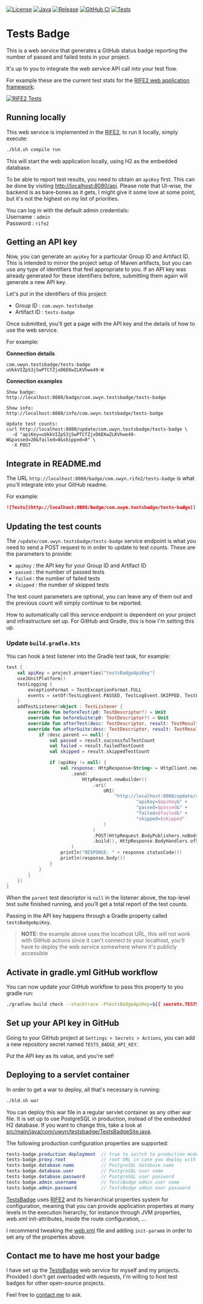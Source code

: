 [![License](https://img.shields.io/badge/license-Apache%20License%202.0-blue.svg)](https://opensource.org/licenses/Apache-2.0)
[![Java](https://img.shields.io/badge/java-17%2B-blue)](https://www.oracle.com/java/technologies/javase/jdk17-archive-downloads.html)
[![Release](https://img.shields.io/github/release/rife2/tests-badge.svg)](https://github.com/rife2/tests-badge/releases/latest)
[![GitHub CI](https://github.com/rife2/tests-badge/actions/workflows/bld.yml/badge.svg)](https://github.com/rife2/tests-badge/actions/workflows/bld.yml)
[![Tests](https://rife2.com/tests-badge/badge/com.uwyn/tests-badge)](https://github.com/rife2/tests-badge/actions/workflows/bld.yml)

# Tests Badge

This is a web service that generates a GitHub status badge reporting the number
of passed and failed tests in your project.

It's up to you to integrate the web service API call into your test flow.

For example these are the current test stats for the [RIFE2 web application framework](https://rife2.com):  

[![RIFE2 Tests](https://rife2.com/tests-badge/badge/com.uwyn.rife2/rife2)](https://github.com/rife2/rife2/actions/workflows/gradle.yml)


## Running locally

This web service is implemented in the [RIFE2](https://rife2.com), to run it
locally, simply execute:

```bash
./bld.sh compile run
```

This will start the web application locally, using H2 as the embedded database.

To be able to report test results, you need to obtain an `apiKey` first. This
can be done by visiting [http://localhost:8080/api](http://localhost:8080/api).
Please note that UI-wise, the backend is as bare-bones as it gets, I might give
it some love at some point, but it's not the highest on my list of priorities.

You can log in with the default admin credentials:  
Username : `admin`  
Password : `rife2`  

## Getting an API key

Now, you can generate an `apiKey` for a particular Group ID and Artifact ID.
This is intended to mirror the project setup of Maven artifacts, but you can
use any type of identifiers that feel appropriate to you. If an API key was
already generated for these identifiers before, submitting them again will
generate a new API key.

Let's put in the identifiers of this project: 
* Group ID : `com.uwyn.testsbadge`
* Artifact ID : `tests-badge`

Once submitted, you'll get a page with the API key and the details of how to use
the web service.

For example:

**Connection details**
```
com.uwyn.testsbadge/tests-badge
uUkkVIZpS3jSwPTCfZjxD6EKwZLKVhwe49-W
```

**Connection examples**
```
Show badge:
http://localhost:8080/badge/com.uwyn.testsbadge/tests-badge

Show info:
http://localhost:8080/info/com.uwyn.testsbadge/tests-badge

Update test counts:
curl http://localhost:8080/update/com.uwyn.testsbadge/tests-badge \
  -d "apiKey=uUkkVIZpS3jSwPTCfZjxD6EKwZLKVhwe49-W&passed=20&failed=0&skipped=0" \
  -X POST
```

## Integrate in README.md

The URL `http://localhost:8080/badge/com.uwyn.rife2/tests-badge` is what you'll
integrate into your GitHub readme.

For example:

```markdown
![Tests](http://localhost:8080/badge/com.uwyn.testsbadge/tests-badge)](https://github.com/rife2/tests-badge)
```

## Updating the test counts

The `/update/com.uwyn.testsbadge/tests-badge` service endpoint is what you need to
send a POST request to in order to update to test counts. These are the
parameters to provide:
* `apiKey` : the API key for your Group ID and Artifact ID
* `passed` : the number of passed tests
* `failed` : the number of failed tests
* `skipped` : the number of skipped tests

The test count parameters are optional, you can leave any of them out and the
previous count will simply continue to be reported.

How to automatically call this service endpoint is dependent on your project and
infrastructure set up. For GitHub and Gradle, this is how I'm setting this up.

### Update `build.gradle.kts`

You can hook a test listener into the Gradle test task, for example:

```kotlin
test {
    val apiKey = project.properties["testsBadgeApiKey"]
    useJUnitPlatform()
    testLogging {
        exceptionFormat = TestExceptionFormat.FULL
        events = setOf(TestLogEvent.PASSED, TestLogEvent.SKIPPED, TestLogEvent.FAILED)
    }
    addTestListener(object : TestListener {
        override fun beforeTest(p0: TestDescriptor?) = Unit
        override fun beforeSuite(p0: TestDescriptor?) = Unit
        override fun afterTest(desc: TestDescriptor, result: TestResult) = Unit
        override fun afterSuite(desc: TestDescriptor, result: TestResult) {
            if (desc.parent == null) {
                val passed = result.successfulTestCount
                val failed = result.failedTestCount
                val skipped = result.skippedTestCount

                if (apiKey != null) {
                    val response: HttpResponse<String> = HttpClient.newHttpClient()
                        .send(
                            HttpRequest.newBuilder()
                                .uri(
                                    URI(
                                        "http://localhost:8080/update/com.uwyn.testsbadge/tests-badge?" +
                                                "apiKey=$apiKey&" +
                                                "passed=$passed&" +
                                                "failed=$failed&" +
                                                "skipped=$skipped"
                                    )
                                )
                                .POST(HttpRequest.BodyPublishers.noBody())
                                .build(), HttpResponse.BodyHandlers.ofString()
                        )
                    println("RESPONSE: " + response.statusCode())
                    println(response.body())
                }
            }
        }
    })
}
```

When the `parent` test descriptor is `null` in the listener above, the top-level
test suite finished running, and you'll get a total report of the test counts.

Passing in the API key happens through a Gradle property called `testsBadgeApiKey`.

> **NOTE:** the example above uses the localhost URL, this will not work with
> GitHub actions since it can't connect to your localhost, you'll have to
> deploy the web service somewhere where it's publicly accessible

## Activate in gradle.yml GitHub workflow

You can now update your GitHub workflow to pass this property to you gradle run:

```bash
./gradlew build check --stacktrace -PtestsBadgeApiKey=${{ secrets.TESTS_BADGE_API_KEY }}
```

## Set up your API key in GitHub 

Going to your GitHub project at `Settings > Secrets > Actions`, you can add a new
repository secret named `TESTS_BADGE_API_KEY`.

Put the API key as its value, and you're set!

## Deploying to a servlet container

In order to get a war to deploy, all that's necessary is running:

```bash
./bld.sh war
```

You can deploy this war file in a regular servlet container as any other war
file. It is set up to use PostgreSQL in production, instead of the embedded H2
database.
If you want to change this, take a look at [src/main/java/com/uwyn/testsbadge/TestsBadgeSite.java](https://github.com/rife2/tests-badge/blob/main/app/src/main/java/com/uwyn/testsbadge/TestsBadgeSite.java).

The following production configuration properties are supported:

```java
tests-badge.production.deployment  // true to switch to production mode
tests-badge.proxy.root             // root URL in case you deploy with reverse proxy
tests-badge.database.name          // PostgreSQL database name  
tests-badge.database.user          // PostgreSQL user name
tests-badge.database.password      // PostgreSQL user password
tests-badge.admin.username         // TestsBadge admin user name
tests-badge.admin.password         // TestsBadge admin user password
```

[TestsBadge](https://github.com/rife2/tests-badge) uses [RIFE2](https://github.com/rife2/rife2)
and its hierarchical properties system for configuration, meaning that you can
provide application properties at many levels in the execution hierarchy, for
instance through JVM properties, web.xml init-attributes, inside the route
configuration, ...

I recommend tweaking the [web.xml](https://github.com/rife2/tests-badge/blob/main/war/src/web.xml)
file and adding `init-param`s in order to set any of the properties above.

## Contact me to have me host your badge

I have set up the [TestsBadge](https://github.com/rife2/tests-badge) web
service for myself and my projects. Provided I don't get overloaded with
requests, I'm willing to host test badges for other open-source projects.

Feel free to [contact me](https://github.com/gbevin) to ask.